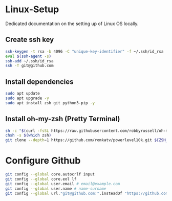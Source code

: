 # Linux-Setup
Dedicated documentation on the setting up of Linux OS locally.

## Create ssh key 

```bash
ssh-keygen -t rsa -b 4096 -C "unique-key-identifier" -f ~/.ssh/id_rsa
eval $(ssh-agent -s)
ssh-add ~/.ssh/id_rsa
ssh -T git@github.com
```

## Install dependencies

```bash
sudo apt update
sudo apt upgrade -y
sudo apt install zsh git python3-pip -y
```

## Install oh-my-zsh (Pretty Terminal)

```bash
sh -c "$(curl -fsSL https://raw.githubusercontent.com/robbyrussell/oh-my-zsh/master/tools/install.sh)"
chsh -s $(which zsh)
git clone --depth=1 https://github.com/romkatv/powerlevel10k.git ${ZSH_CUSTOM:-$HOME/.oh-my-zsh/custom}/themes/powerlevel10k
```

# Configure Github

```bash
git config --global core.autocrlf input
git config --global core.eol lf
git config --global user.email # email@example.com
git config --global user.name # name-surname
git config --global url."git@github.com:".insteadOf "https://github.com/"
```
